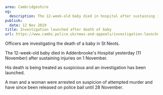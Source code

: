 ```yaml
area: Cambridgeshire
og:
  description: The 12-week-old baby died in hospital after sustaining injuries
publish:
  date: 12 Nov 2019
title: Investigation launched after death of baby
url: https://www.cambs.police.uk/news-and-appeals/investigation-launched-death-baby-st-neots
```

Officers are investigating the death of a baby in St Neots.

The 12-week-old baby died in Addenbrooke's Hospital yesterday (11 November) after sustaining injuries on 1 November.

His death is being treated as suspicious and an investigation has been launched.

A man and a woman were arrested on suspicion of attempted murder and have since been released on police bail until 28 November.
